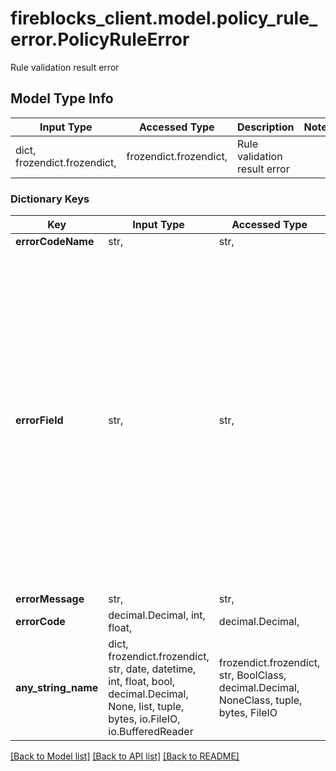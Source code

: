 # fireblocks_client.model.policy_rule_error.PolicyRuleError

Rule validation result error

## Model Type Info
Input Type | Accessed Type | Description | Notes
------------ | ------------- | ------------- | -------------
dict, frozendict.frozendict,  | frozendict.frozendict,  | Rule validation result error | 

### Dictionary Keys
Key | Input Type | Accessed Type | Description | Notes
------------ | ------------- | ------------- | ------------- | -------------
**errorCodeName** | str,  | str,  | error code name | 
**errorField** | str,  | str,  | The field which the error relates to * operator - transaction initiator * operators - transaction initiators * authorizationGroups - transaction authorizer groups * designatedSigner - transaction signer * designatedSigners - transaction signers * contractMethods - contract methods * amountAggregation - transaction amount aggregation configuration * src - transaction source asset configuration * dst - transaction destination asset configuration  | must be one of ["operator", "operators", "authorizationGroups", "designatedSigner", "designatedSigners", "contractMethods", "amountAggregation", "src", "dst", ] 
**errorMessage** | str,  | str,  | Error message | 
**errorCode** | decimal.Decimal, int, float,  | decimal.Decimal,  | error code | 
**any_string_name** | dict, frozendict.frozendict, str, date, datetime, int, float, bool, decimal.Decimal, None, list, tuple, bytes, io.FileIO, io.BufferedReader | frozendict.frozendict, str, BoolClass, decimal.Decimal, NoneClass, tuple, bytes, FileIO | any string name can be used but the value must be the correct type | [optional]

[[Back to Model list]](../../README.md#documentation-for-models) [[Back to API list]](../../README.md#documentation-for-api-endpoints) [[Back to README]](../../README.md)


